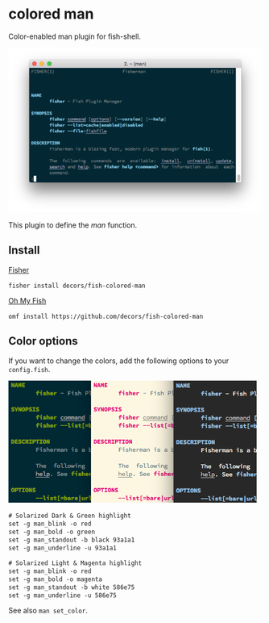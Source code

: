 # colored man

Color-enabled man plugin for fish-shell.

![ss1](https://raw.githubusercontent.com/decors/various/master/images/colored-man-pages-screenshot.png)

This plugin to define the *man* function.

## Install

[Fisher](https://github.com/jorgebucaran/fisher)

```fish
fisher install decors/fish-colored-man
```

[Oh My Fish](https://github.com/oh-my-fish/oh-my-fish)

```fish
omf install https://github.com/decors/fish-colored-man
```

## Color options

If you want to change the colors, add the following options to your `config.fish`.

![ss2](https://raw.githubusercontent.com/decors/various/master/images/colored-man-pages-screenshot2.png)

```fish
# Solarized Dark & Green highlight
set -g man_blink -o red
set -g man_bold -o green
set -g man_standout -b black 93a1a1
set -g man_underline -u 93a1a1
```

```fish
# Solarized Light & Magenta highlight
set -g man_blink -o red
set -g man_bold -o magenta
set -g man_standout -b white 586e75
set -g man_underline -u 586e75
```

See also `man set_color`.
